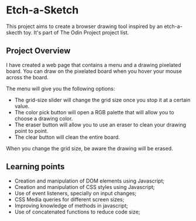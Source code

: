 # Etch-a-Sketch

This project aims to create a browser drawing tool inspired by an etch-a-skecth toy. It's part of The Odin Project project list.

## Project Overview

I have created a web page that contains a menu and a drawing pixelated board. You can draw on the pixelated board when you hover your mouse across the board.

The menu will give you the following options:

- The grid-size slider will change the grid size once you stop it at a certain value.
- The color pick button will open a RGB palette that will allow you to choose a drawing color.
- The eraser button will allow you to use an eraser to clean your drawing point to point.
- The clear button will clean the entire board.

When you change the grid size, be aware the drawing will be erased.

## Learning points

- Creation and manipulation of DOM elements using Javascript;
- Creation and manipulation of CSS styles using Javascript;
- Use of event listeners, specially on input changes;
- CSS Media queries for different screen sizes;
- Improving knowledge of methods in javascript;
- Use of concatenated functions to reduce code size;
